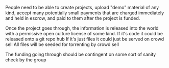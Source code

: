 People need to be able to create projects, upload "demo" material of any kind, accept many potentially small payments that are charged immediately and held in escrow, and paid to them after the project is funded.

Once the project goes through, the information is released into the world with a permissive open culture license of some kind.
If it's code it could be released onto a git repo hub
If it's just files it could just be served on crowd sell
All files will be seeded for torrenting by crowd sell


The funding going through should be contingent on some sort of sanity check by the group
